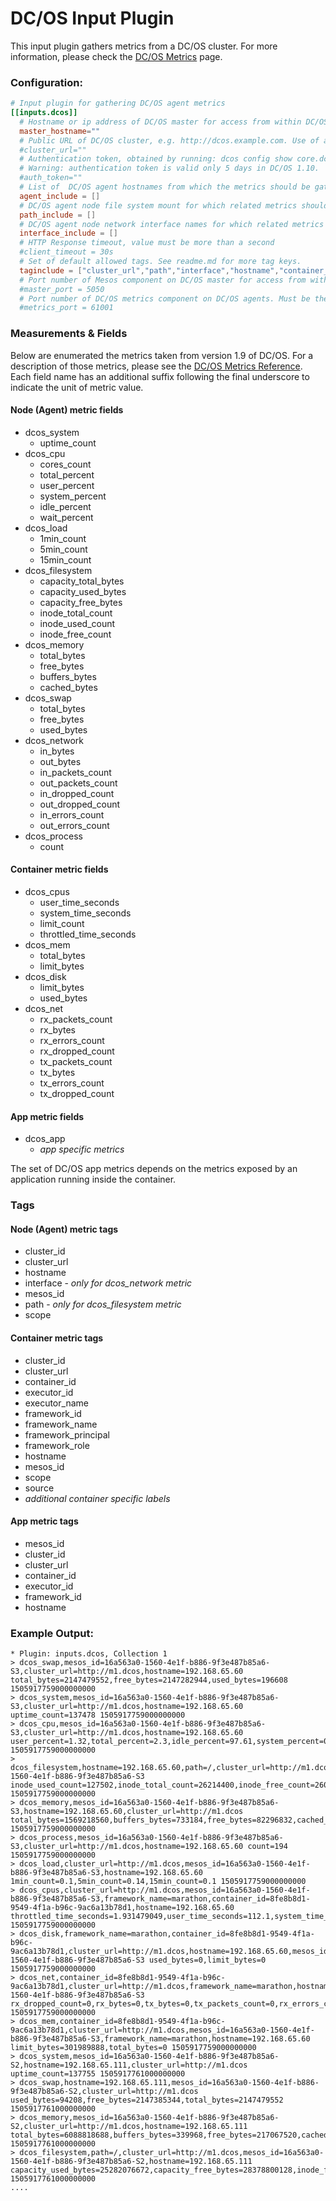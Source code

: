 # DC/OS Input Plugin

This input plugin gathers metrics from a DC/OS cluster.
For more information, please check the [DC/OS Metrics](https://dcos.io/docs/1.9/metrics/) page.

### Configuration:

```toml
# Input plugin for gathering DC/OS agent metrics
[[inputs.dcos]]
  # Hostname or ip address of DC/OS master for access from within DC/OS cluster
  master_hostname=""
  # Public URL of DC/OS cluster, e.g. http://dcos.example.com. Use of access from outside of the DC/OS cluster. master_hostname has higher priority, if set
  #cluster_url=""
  # Authentication token, obtained by running: dcos config show core.dcos_acs_token. Leave empty for no authentication.
  # Warning: authentication token is valid only 5 days in DC/OS 1.10.
  #auth_token=""
  # List of  DC/OS agent hostnames from which the metrics should be gathered. Leave empty for all.
  agent_include = []
  # DC/OS agent node file system mount for which related metrics should be gathered. Leave empty for all.
  path_include = []
  # DC/OS agent node network interface names for which related metrics should be gathered. Leave empty for all.
  interface_include = []
  # HTTP Response timeout, value must be more than a second
  #client_timeout = 30s
  # Set of default allowed tags. See readme.md for more tag keys.
  taginclude = ["cluster_url","path","interface","hostname","container_id","mesos_id","framework_name"]
  # Port number of Mesos component on DC/OS master for access from within DC/OS cluster
  #master_port = 5050
  # Port number of DC/OS metrics component on DC/OS agents. Must be the same on all agents
  #metrics_port = 61001
```

### Measurements & Fields

Below are enumerated the metrics taken from version 1.9 of DC/OS. For a description of those metrics, please see the [DC/OS Metrics Reference](https://dcos.io/docs/1.9/metrics/reference//).
Each field name has an additional suffix following the final underscore to indicate the unit of metric value.

#### Node (Agent) metric fields
- dcos_system
  - uptime_count
- dcos_cpu
  - cores_count
  - total_percent
  - user_percent
  - system_percent
  - idle_percent
  - wait_percent
- dcos_load
  - 1min_count
  - 5min_count
  - 15min_count
- dcos_filesystem
  - capacity_total_bytes
  - capacity_used_bytes
  - capacity_free_bytes
  - inode_total_count
  - inode_used_count
  - inode_free_count
- dcos_memory
  - total_bytes
  - free_bytes
  - buffers_bytes
  - cached_bytes
- dcos_swap
  - total_bytes
  - free_bytes
  - used_bytes
- dcos_network
  - in_bytes
  - out_bytes
  - in_packets_count
  - out_packets_count
  - in_dropped_count
  - out_dropped_count
  - in_errors_count
  - out_errors_count
- dcos_process
  - count

#### Container metric fields
- dcos_cpus
  - user_time_seconds
  - system_time_seconds
  - limit_count
  - throttled_time_seconds
- dcos_mem
  - total_bytes
  - limit_bytes
- dcos_disk
  - limit_bytes
  - used_bytes
- dcos_net
  - rx_packets_count
  - rx_bytes
  - rx_errors_count
  - rx_dropped_count
  - tx_packets_count
  - tx_bytes
  - tx_errors_count
  - tx_dropped_count

#### App metric fields
- dcos_app
  - _app specific metrics_ 
  
The set of DC/OS app metrics depends on the metrics exposed by an application running inside the container.

### Tags
#### Node (Agent) metric tags
* cluster_id
* cluster_url
* hostname
* interface - _only for dcos_network metric_
* mesos_id
* path - _only for dcos_filesystem metric_
* scope

#### Container metric tags
* cluster_id
* cluster_url
* container_id
* executor_id
* executor_name
* framework_id
* framework_name
* framework_principal
* framework_role
* hostname
* mesos_id
* scope
* source
* _additional container specific labels_

#### App metric tags
* mesos_id
* cluster_id
* cluster_url
* container_id
* executor_id
* framework_id
* hostname

### Example Output:
```
* Plugin: inputs.dcos, Collection 1
> dcos_swap,mesos_id=16a563a0-1560-4e1f-b886-9f3e487b85a6-S3,cluster_url=http://m1.dcos,hostname=192.168.65.60 total_bytes=2147479552,free_bytes=2147282944,used_bytes=196608 1505917759000000000
> dcos_system,mesos_id=16a563a0-1560-4e1f-b886-9f3e487b85a6-S3,cluster_url=http://m1.dcos,hostname=192.168.65.60 uptime_count=137478 1505917759000000000
> dcos_cpu,mesos_id=16a563a0-1560-4e1f-b886-9f3e487b85a6-S3,cluster_url=http://m1.dcos,hostname=192.168.65.60 user_percent=1.32,total_percent=2.3,idle_percent=97.61,system_percent=0.98,cores_count=2,wait_percent=0 1505917759000000000
> dcos_filesystem,hostname=192.168.65.60,path=/,cluster_url=http://m1.dcos,mesos_id=16a563a0-1560-4e1f-b886-9f3e487b85a6-S3 inode_used_count=127502,inode_total_count=26214400,inode_free_count=26086898,capacity_total_bytes=53660876800,capacity_free_bytes=50554769408,capacity_used_bytes=3106107392 1505917759000000000
> dcos_memory,mesos_id=16a563a0-1560-4e1f-b886-9f3e487b85a6-S3,hostname=192.168.65.60,cluster_url=http://m1.dcos total_bytes=1569218560,buffers_bytes=733184,free_bytes=82296832,cached_bytes=835018752 1505917759000000000
> dcos_process,mesos_id=16a563a0-1560-4e1f-b886-9f3e487b85a6-S3,cluster_url=http://m1.dcos,hostname=192.168.65.60 count=194 1505917759000000000
> dcos_load,cluster_url=http://m1.dcos,mesos_id=16a563a0-1560-4e1f-b886-9f3e487b85a6-S3,hostname=192.168.65.60 1min_count=0.1,5min_count=0.14,15min_count=0.1 1505917759000000000
> dcos_cpus,cluster_url=http://m1.dcos,mesos_id=16a563a0-1560-4e1f-b886-9f3e487b85a6-S3,framework_name=marathon,container_id=8fe8b8d1-9549-4f1a-b96c-9ac6a13b78d1,hostname=192.168.65.60 throttled_time_seconds=1.931479049,user_time_seconds=112.1,system_time_seconds=324.08,limit_count=2.1 1505917759000000000
> dcos_disk,framework_name=marathon,container_id=8fe8b8d1-9549-4f1a-b96c-9ac6a13b78d1,cluster_url=http://m1.dcos,hostname=192.168.65.60,mesos_id=16a563a0-1560-4e1f-b886-9f3e487b85a6-S3 used_bytes=0,limit_bytes=0 1505917759000000000
> dcos_net,container_id=8fe8b8d1-9549-4f1a-b96c-9ac6a13b78d1,cluster_url=http://m1.dcos,framework_name=marathon,hostname=192.168.65.60,mesos_id=16a563a0-1560-4e1f-b886-9f3e487b85a6-S3 rx_dropped_count=0,rx_bytes=0,tx_bytes=0,tx_packets_count=0,rx_errors_count=0,tx_dropped_count=0,rx_packets_count=0,tx_errors_count=0 1505917759000000000
> dcos_mem,container_id=8fe8b8d1-9549-4f1a-b96c-9ac6a13b78d1,cluster_url=http://m1.dcos,mesos_id=16a563a0-1560-4e1f-b886-9f3e487b85a6-S3,framework_name=marathon,hostname=192.168.65.60 limit_bytes=301989888,total_bytes=0 1505917759000000000
> dcos_system,mesos_id=16a563a0-1560-4e1f-b886-9f3e487b85a6-S2,hostname=192.168.65.111,cluster_url=http://m1.dcos uptime_count=137755 1505917761000000000
> dcos_swap,hostname=192.168.65.111,mesos_id=16a563a0-1560-4e1f-b886-9f3e487b85a6-S2,cluster_url=http://m1.dcos used_bytes=94208,free_bytes=2147385344,total_bytes=2147479552 1505917761000000000
> dcos_memory,mesos_id=16a563a0-1560-4e1f-b886-9f3e487b85a6-S2,cluster_url=http://m1.dcos,hostname=192.168.65.111 total_bytes=6088818688,buffers_bytes=339968,free_bytes=217067520,cached_bytes=3629289472 1505917761000000000
> dcos_filesystem,path=/,cluster_url=http://m1.dcos,mesos_id=16a563a0-1560-4e1f-b886-9f3e487b85a6-S2,hostname=192.168.65.111 capacity_used_bytes=25282076672,capacity_free_bytes=28378800128,inode_free_count=26033073,inode_used_count=181327,inode_total_count=26214400,capacity_total_bytes=53660876800 1505917761000000000
....
```
